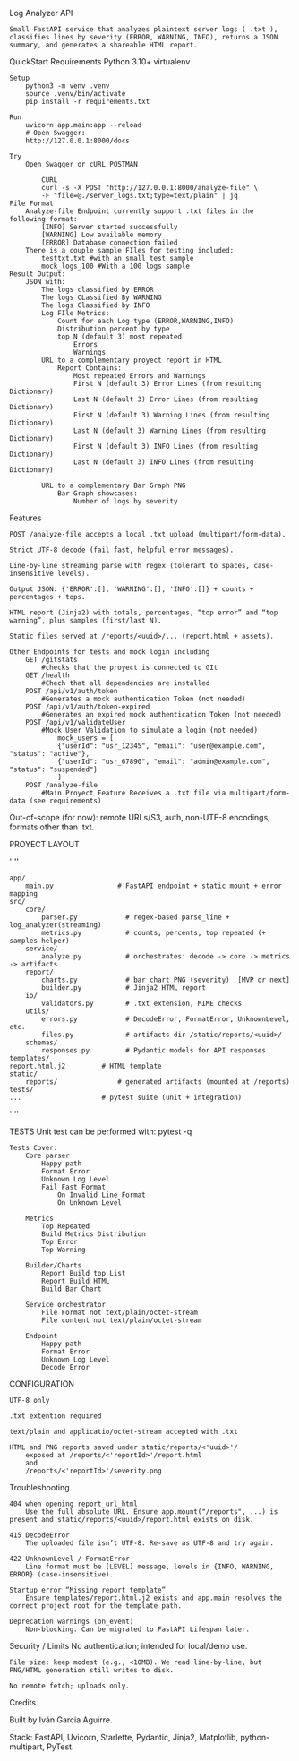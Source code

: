 Log Analyzer API

    Small FastAPI service that analyzes plaintext server logs ( .txt ), classifies lines by severity (ERROR, WARNING, INFO), returns a JSON summary, and generates a shareable HTML report.

QuickStart
    Requirements
        Python 3.10+
        virtualenv

    Setup
        python3 -m venv .venv
        source .venv/bin/activate
        pip install -r requirements.txt

    Run
        uvicorn app.main:app --reload
        # Open Swagger: 
        http://127.0.0.1:8000/docs

    Try
        Open Swagger or cURL POSTMAN

            CURL
            curl -s -X POST "http://127.0.0.1:8000/analyze-file" \
            -F "file=@./server_logs.txt;type=text/plain" | jq
    File Format
        Analyze-file Endpoint currently support .txt files in the following format:
            [INFO] Server started successfully
            [WARNING] Low available memory
            [ERROR] Database connection failed
        There is a couple sample FIles for testing included:
            testtxt.txt #with an small test sample
            mock_logs_100 #With a 100 logs sample
    Result Output:
        JSON with:
            The logs classified by ERROR
            The logs CLassified By WARNING
            The logs Classified by INFO
            Log FIle Metrics:
                Count for each Log type (ERROR,WARNING,INFO)
                Distribution percent by type
                top N (default 3) most repeated
                    Errors
                    Warnings
            URL to a complementary proyect report in HTML
                Report Contains:
                    Most repeated Errors and Warnings
                    First N (default 3) Error Lines (from resulting Dictionary)
                    Last N (default 3) Error Lines (from resulting Dictionary)
                    First N (default 3) Warning Lines (from resulting Dictionary)
                    Last N (default 3) Warning Lines (from resulting Dictionary)
                    First N (default 3) INFO Lines (from resulting Dictionary)
                    Last N (default 3) INFO Lines (from resulting Dictionary)

            URL to a complementary Bar Graph PNG 
                Bar Graph showcases:
                    Number of logs by severity


Features

    POST /analyze-file accepts a local .txt upload (multipart/form-data).

    Strict UTF-8 decode (fail fast, helpful error messages).

    Line-by-line streaming parse with regex (tolerant to spaces, case-insensitive levels).

    Output JSON: {'ERROR':[], 'WARNING':[], 'INFO':[]} + counts + percentages + tops.

    HTML report (Jinja2) with totals, percentages, “top error” and “top warning”, plus samples (first/last N).

    Static files served at /reports/<uuid>/... (report.html + assets).

    Other Endpoints for tests and mock login including
        GET /gitstats
            #checks that the proyect is connected to GIt
        GET /health
            #Chech that all dependencies are installed
        POST /api/v1/auth/token
            #Generates a mock authentication Token (not needed)
        POST /api/v1/auth/token-expired
            #Generates an expired mock authentication Token (not needed)
        POST /api/v1/validateUser
            #Mock User Validation to simulate a login (not needed)
                mock_users = [
                {"userId": "usr_12345", "email": "user@example.com", "status": "active"},
                {"userId": "usr_67890", "email": "admin@example.com", "status": "suspended"}
                ]
        POST /analyze-file
            #Main Proyect Feature Receives a .txt file via multipart/form-data (see requirements)


Out-of-scope (for now): remote URLs/S3, auth, non-UTF-8 encodings, formats other than .txt.

PROYECT LAYOUT

''''

    app/
        main.py                # FastAPI endpoint + static mount + error mapping
    src/
        core/
            parser.py            # regex-based parse_line + log_analyzer(streaming)
            metrics.py           # counts, percents, top repeated (+ samples helper)
        service/
            analyze.py           # orchestrates: decode -> core -> metrics -> artifacts
        report/
            charts.py            # bar chart PNG (severity)  [MVP or next]
            builder.py           # Jinja2 HTML report
        io/
            validators.py        # .txt extension, MIME checks
        utils/
            errors.py            # DecodeError, FormatError, UnknownLevel, etc.
            files.py             # artifacts dir /static/reports/<uuid>/
        schemas/
            responses.py         # Pydantic models for API responses
    templates/
    report.html.j2         # HTML template
    static/
        reports/               # generated artifacts (mounted at /reports)
    tests/
    ...                    # pytest suite (unit + integration)
    
''''    

TESTS
    Unit test can be performed with:
    pytest -q

    Tests Cover: 
        Core parser
            Happy path
            Format Error
            Unknown Log Level
            Fail Fast Format
                On Invalid Line Format
                On Unknown Level

        Metrics 
            Top Repeated
            Build Metrics Distribution
            Top Error
            Top Warning

        Builder/Charts 
            Report Build top List
            Report Build HTML
            Build Bar Chart

        Service orchestrator
            File Format not text/plain/octet-stream
            File content not text/plain/octet-stream

        Endpoint
            Happy path
            Format Error
            Unknown Log Level
            Decode Error

CONFIGURATION

    UTF-8 only

    .txt extention required

    text/plain and applicatio/octet-stream accepted with .txt

    HTML and PNG reports saved under static/reports/<'uuid>'/ 
        exposed at /reports/<'reportId>'/report.html 
        and 
        /reports/<'reportId>'/severity.png

Troubleshooting

    404 when opening report_url_html
        Use the full absolute URL. Ensure app.mount("/reports", ...) is present and static/reports/<uuid>/report.html exists on disk.

    415 DecodeError
        The uploaded file isn’t UTF-8. Re-save as UTF-8 and try again.

    422 UnknownLevel / FormatError
        Line format must be [LEVEL] message, levels in {INFO, WARNING, ERROR} (case-insensitive).

    Startup error “Missing report template”
        Ensure templates/report.html.j2 exists and app.main resolves the correct project root for the template path.

    Deprecation warnings (on_event)
        Non-blocking. Can be migrated to FastAPI Lifespan later.

Security / Limits
    No authentication; intended for local/demo use.

    File size: keep modest (e.g., <10MB). We read line-by-line, but PNG/HTML generation still writes to disk.

    No remote fetch; uploads only.


Credits

Built by Iván Garcia Aguirre.

Stack: FastAPI, Uvicorn, Starlette, Pydantic, Jinja2, Matplotlib, python-multipart, PyTest.
